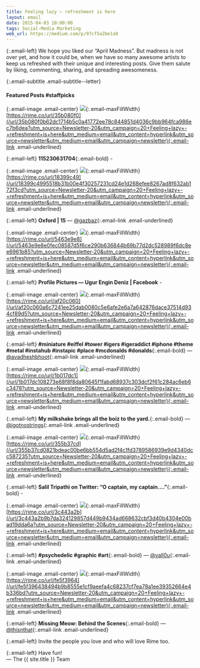 ```yaml
---
title: Feeling lazy — refreshment is here
layout: email
date: 2015-04-03 10:00:00
tags: Social-Media Marketing
web_url: https://medium.com/p/97cf5a2be1a9
---
```


{:.email-left}
We hope you liked our “April Madness”. But madness is not over yet, and how it could be, when we have so many awesome artists to keep us refreshed with their unique and interesting posts. Give them salute by liking, commenting, sharing, and spreading awesomeness.

{:.email-subtitle .email-subtitle--letter}
#### Featured Posts #staffpicks

{:.email-image .email-center}
![](/bucket/email/05-tumblr_nm57o4BdIL1t0hoy1o1_500.gif){:.email-maxFillWidth}
<span class="email-caption">[https://rime.co/url/35b080f0](/url/35b080f0b62dc1714b5c0a41772ee78c844851d4036c9bb964fca986ec7b6dea?utm_source=Newsletter-20&utm_campaign=20+Feeling+lazy+-+refreshment+is+here&utm_medium=email&utm_content=hyperlink&utm_source=newsletter&utm_medium=email&utm_campaign=newsletter){:.email-link .email-underlined}</span>

{:.email-left}
**115230631704**{:.email-bold} -


{:.email-image .email-center}
![](/bucket/email/05-509960275_1280x720.jpg){:.email-maxFillWidth}
<span class="email-caption">[https://rime.co/url/18399c49](/url/18399c4995518b31b00e4f30257231cd24e1d268efee8267ad8f632ab172f3cd?utm_source=Newsletter-20&utm_campaign=20+Feeling+lazy+-+refreshment+is+here&utm_medium=email&utm_content=hyperlink&utm_source=newsletter&utm_medium=email&utm_campaign=newsletter){:.email-link .email-underlined}</span>

{:.email-left}
<strong class="email-bold">Oxford | 15</strong> — [@gazbaz](/@gazbaz){:.email-link .email-underlined}


{:.email-image .email-center}
![](/bucket/email/05-10440645_10153080952404123_7540436980994950003_n.jpg){:.email-maxFillWidth}
<span class="email-caption">[https://rime.co/url/5463e9e8](/url/5463e9e8e0fec08587d5f6ce290b636844b69b77d2dc528989f6dc8ee6961b85?utm_source=Newsletter-20&utm_campaign=20+Feeling+lazy+-+refreshment+is+here&utm_medium=email&utm_content=hyperlink&utm_source=newsletter&utm_medium=email&utm_campaign=newsletter){:.email-link .email-underlined}</span>

{:.email-left}
<strong class="email-bold">Profile Pictures — Ugur Engin Deniz | Facebook</strong> -


{:.email-image .email-center}
![](/bucket/email/05-11005140_425953094234947_670344769_n.jpg){:.email-maxFillWidth}
<span class="email-caption">[https://rime.co/url/af20c060](/url/af20c060a6c7241ee25dab0080c5e6afe2e6a7a642876dace37514d934cf89d5?utm_source=Newsletter-20&utm_campaign=20+Feeling+lazy+-+refreshment+is+here&utm_medium=email&utm_content=hyperlink&utm_source=newsletter&utm_medium=email&utm_campaign=newsletter){:.email-link .email-underlined}</span>

{:.email-left}
**#miniature #eiffel #tower #igers #igeraddict #iphone #theme #metal #instahub #instapic #place #mcdonalds #donalds**{:.email-bold} — [@avadheshbhoot](/@avadheshbhoot){:.email-link .email-underlined}


{:.email-image .email-center}
![](/bucket/email/05-11055653_1618106165086832_1200642602_n.jpg){:.email-maxFillWidth}
<span class="email-caption">[https://rime.co/url/1b017dc1](/url/1b017dc108273e68f8f8da80645f1fabd68937c303dcf2f61c284ac6eb6c3478?utm_source=Newsletter-20&utm_campaign=20+Feeling+lazy+-+refreshment+is+here&utm_medium=email&utm_content=hyperlink&utm_source=newsletter&utm_medium=email&utm_campaign=newsletter){:.email-link .email-underlined}</span>

{:.email-left}
**My milkshake brings all the boiz to the yard.**{:.email-bold} — [@igotnostrings](/@igotnostrings){:.email-link .email-underlined}


{:.email-image .email-center}
![](/bucket/email/05-49947491_10156848695633766_2832799152419635200_o.jpg){:.email-maxFillWidth}
<span class="email-caption">[https://rime.co/url/355b37cd](/url/355b37cd0821bdeac00be6bb554d5ad2f4c1fd3789586939e9d4340dcc587235?utm_source=Newsletter-20&utm_campaign=20+Feeling+lazy+-+refreshment+is+here&utm_medium=email&utm_content=hyperlink&utm_source=newsletter&utm_medium=email&utm_campaign=newsletter){:.email-link .email-underlined}</span>

{:.email-left}
**Salil Tripathi on Twitter: “O captain, my captain….”**{:.email-bold} -


{:.email-image .email-center}
![](/bucket/email/05-avatar_b36199075254_128.jpg){:.email-maxFillWidth}
<span class="email-caption">[https://rime.co/url/3c443a2b](/url/3c443a2b9b7da324129857d449b9434ad668632cbf3d40b4304e00bad19dda6a?utm_source=Newsletter-20&utm_campaign=20+Feeling+lazy+-+refreshment+is+here&utm_medium=email&utm_content=hyperlink&utm_source=newsletter&utm_medium=email&utm_campaign=newsletter){:.email-link .email-underlined}</span>

{:.email-left}
**#psychedelic #graphic #art**{:.email-bold} — [@vall0u](/@vall0u){:.email-link .email-underlined}


{:.email-image .email-center}
![](/bucket/email/05-512473612_1280x720.jpg){:.email-maxFillWidth}
<span class="email-caption">[https://rime.co/url/fe5f3964](/url/fe5f396438494b9b8555e1cf9aeefa4c68237cf7ea78a1ee39352664e4b336bd?utm_source=Newsletter-20&utm_campaign=20+Feeling+lazy+-+refreshment+is+here&utm_medium=email&utm_content=hyperlink&utm_source=newsletter&utm_medium=email&utm_campaign=newsletter){:.email-link .email-underlined}</span>

{:.email-left}
**Missing Meow: Behind the Scenes**{:.email-bold} — [@thisnthat](/@thisnthat){:.email-link .email-underlined}


{:.email-left}
Invite the people you love and who will love Rime too.

{:.email-left}
Have fun!<br>
— The {{ site.title }} Team